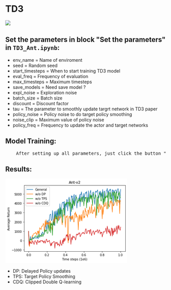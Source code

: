 # TD3

![](./ant.gif)

## Set the parameters in block "Set the parameters" in `TD3_Ant.ipynb`:
* env_name = Name of enviroment
* seed = Random seed
* start_timesteps = When to start training TD3 model
* eval_freq = Frequency of evaluation
* max_timesteps = Maximum timesteps
* save_models = Need save model ?
* expl_noise = Exploration noise
* batch_size = Batch size
* discount = Discount factor 
* tau = The parameter to smoothly update targrt network in TD3 paper
* policy_noise = Policy noise to do target policy smoothing
* noise_clip = Maximum value of policy noise
* policy_freq = Frequency to update the actor and target networks

## Model Training:
<pre>
    After setting up all parameters, just click the button "Run All", then you can train TD3 model and evaluate it. You can find the model file in the folder "./pytorch_models" and reward records of evaluations in "./results/[enviroment name]".
</pre> 

## Results:
![](./exp.png)  
* DP: Delayed Policy updates
* TPS: Target Policy Smoothing
* CDQ: Clipped Double Q-learning
